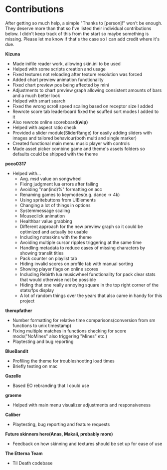 # Contributions

After getting so much help, a simple "Thanks to \[person]!" won't be enough. They deserve more than that so I've listed their individual contributions below. I didn't keep track of this from the start so maybe something is missing. Please let me know if that's the case so I can add credit where it's due.



**Kizuna**

* Made inifile reader work, allowing skin.ini to be used
* Helped with some scripts creation and usage
* Fixed textures not reloading after texture resolution was forced
* Added chart preview animation functionality
* Fixed chart preview pos being affected by mini
* Adjustments to chart preview graph allowing consistent amounts of bars and a much better look
* Helped with smart search
* Fixed the wrong scroll speed scaling based on receptor size I added
* Rewrote score tab leaderboard fixed the scuffed sort modes I added to it
* Also rewrote online scoreboar&#x64;**(wip)**
* Helped with aspect ratio check
* Provided a slider module(SliderRange) for easily adding sliders with images and tailored behaviour(both multi and single marker)
* Created functional main menu music player with controls
* Made asset picker combine game and theme's assets folders so defaults could be shipped with the theme



**poco0317**

* Helped with...
  * Avg. msd value on songwheel
  * Fixing judgment lua errors after failing
  * Avoiding "nan(ind)%" formatting on acc
  * Renaming games to keymodes(e.g. dance -> 4k)
  * Using spritebuttons from UIElements
  * Changing a lot of things in options
  * Systemmessage scaling
  * Mouseclick animation
  * Healthbar value grabbing
  * Different approach for the new preview graph so it could be optimized and actually be usable
  * Including noteskins with the theme
  * Avoiding multiple cursor ripples triggering at the same time
  * Handling metadata to reduce cases of missing characters by showing translit titles
  * Pack counter on playlist tab
  * Hiding invalid scores on profile tab with manual sorting
  * Showing player flags on online scores
  * Including Rebirth lua musicwheel functionality for pack clear stats that would otherwise not be possible
  * Hiding that one really annoying square in the top right corner of the stats/fps display
  * A lot of random things over the years that also came in handy for this project



**theropfather**

* Number formatting for relative time comparisons(conversion from sm functions to unix timestamp)
* Fixing multiple matches in functions checking for score mods("NoMines" also triggering "Mines" etc.)
* Playtesting and bug reporting



**BlueBandit**

* Profiling the theme for troubleshooting load times
* Briefly testing on mac



**Gazelle**

* Based EO rebranding that I could use



**graeme**

* Helped with main menu visualizer adjustments and responsiveness



**Caliber**

* Playtesting, bug reporting and feature requests



**Future skinners here(Anas, Makaii, probably more)**

* Feedback on how skinning and textures should be set up for ease of use



**The Etterna Team**

* Til Death codebase
